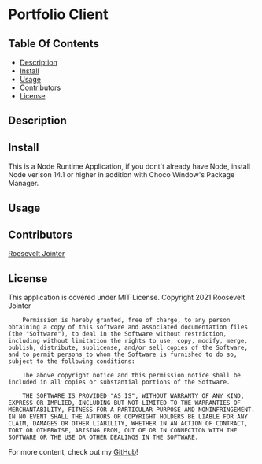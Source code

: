 # Portfolio Client

## Table Of Contents

* [Description](#description)
* [Install](#install)
* [Usage](#usage)
* [Contributors](#contributors)
* [License](#license)

## Description



## Install

This is a Node Runtime Application, if you dont't already have Node, install Node verison 14.1 or higher in addition with Choco Window's Package Manager.



## Usage





## Contributors

[Roosevelt Jointer](https://github.com/rjointer2)


## License

This application is covered under MIT License.
Copyright 2021 Roosevelt Jointer
       
        Permission is hereby granted, free of charge, to any person obtaining a copy of this software and associated documentation files (the "Software"), to deal in the Software without restriction, including without limitation the rights to use, copy, modify, merge, publish, distribute, sublicense, and/or sell copies of the Software, and to permit persons to whom the Software is furnished to do so, subject to the following conditions:
        
        The above copyright notice and this permission notice shall be included in all copies or substantial portions of the Software.
        
        THE SOFTWARE IS PROVIDED "AS IS", WITHOUT WARRANTY OF ANY KIND, EXPRESS OR IMPLIED, INCLUDING BUT NOT LIMITED TO THE WARRANTIES OF MERCHANTABILITY, FITNESS FOR A PARTICULAR PURPOSE AND NONINFRINGEMENT. IN NO EVENT SHALL THE AUTHORS OR COPYRIGHT HOLDERS BE LIABLE FOR ANY CLAIM, DAMAGES OR OTHER LIABILITY, WHETHER IN AN ACTION OF CONTRACT, TORT OR OTHERWISE, ARISING FROM, OUT OF OR IN CONNECTION WITH THE SOFTWARE OR THE USE OR OTHER DEALINGS IN THE SOFTWARE.

For more content, check out my [GitHub](https://github.com/rjointer2)!